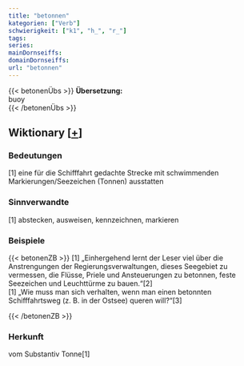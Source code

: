 ```yaml
---
title: "betonnen"
kategorien: ["Verb"]
schwierigkeit: ["k1", "h_", "r_"]
tags:
series:
mainDornseiffs:
domainDornseiffs:
url: "betonnen"
---
```


{{< betonenÜbs >}}
**Übersetzung:**  
buoy  
{{< /betonenÜbs >}}

## Wiktionary [[+](https://de.wiktionary.org/wiki/betonnen)]

### Bedeutungen
[1] eine für die Schifffahrt gedachte Strecke mit schwimmenden Markierungen/Seezeichen (Tonnen) ausstatten  

### Sinnverwandte
[1] abstecken, ausweisen, kennzeichnen, markieren  

### Beispiele
{{< betonenZB >}}
[1] „Einhergehend lernt der Leser viel über die Anstrengungen der Regierungsverwaltungen, dieses Seegebiet zu vermessen, die Flüsse, Priele und Ansteuerungen zu betonnen, feste Seezeichen und Leuchttürme zu bauen.“[2]  
[1] „Wie muss man sich verhalten, wenn man einen betonnten Schifffahrtsweg (z. B. in der Ostsee) queren will?“[3]  

{{< /betonenZB >}}
### Herkunft
vom Substantiv Tonne[1]  


